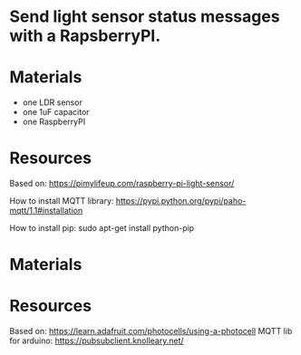 Send light sensor status messages with a RapsberryPI.
=====================================================

# Materials

- one LDR sensor
- one 1uF capacitor
- one RaspberryPI

# Resources

Based on: https://pimylifeup.com/raspberry-pi-light-sensor/

How to install MQTT library: https://pypi.python.org/pypi/paho-mqtt/1.1#installation

How to install pip: sudo apt-get install python-pip

# Materials

# Resources

Based on: https://learn.adafruit.com/photocells/using-a-photocell
MQTT lib for arduino: https://pubsubclient.knolleary.net/




